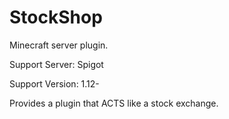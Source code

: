# StockShop
Minecraft server plugin. 

Support Server: Spigot

Support Version: 1.12-

Provides a plugin that ACTS like a stock exchange.


